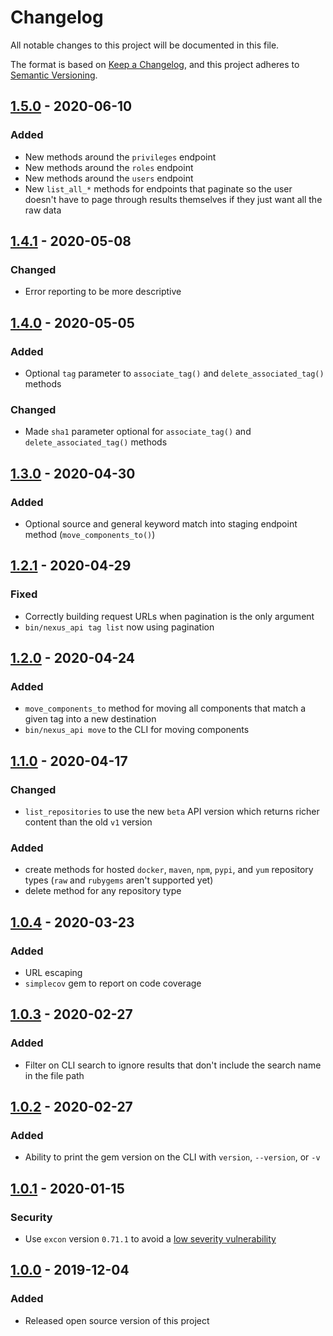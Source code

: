 # Changelog
All notable changes to this project will be documented in this file.

The format is based on [Keep a Changelog](https://keepachangelog.com/en/1.0.0/),
and this project adheres to [Semantic Versioning](https://semver.org/spec/v2.0.0.html).


## [1.5.0](https://github.com/Cisco-AMP/nexus_api/compare/v1.4.1...v1.5.0) - 2020-06-10
### Added
- New methods around the `privileges` endpoint
- New methods around the `roles` endpoint
- New methods around the `users` endpoint
- New `list_all_*` methods for endpoints that paginate so the user doesn't have to page through results themselves if they just want all the raw data


## [1.4.1](https://github.com/Cisco-AMP/nexus_api/compare/v1.4.0...v1.4.1) - 2020-05-08
### Changed
- Error reporting to be more descriptive


## [1.4.0](https://github.com/Cisco-AMP/nexus_api/compare/v1.3.0...v1.4.0) - 2020-05-05
### Added
- Optional `tag` parameter to `associate_tag()` and `delete_associated_tag()` methods

### Changed 
- Made `sha1` parameter optional for `associate_tag()` and `delete_associated_tag()` methods


## [1.3.0](https://github.com/Cisco-AMP/nexus_api/compare/v1.2.1...v1.3.0) - 2020-04-30
### Added
- Optional source and general keyword match into staging endpoint method (`move_components_to()`)


## [1.2.1](https://github.com/Cisco-AMP/nexus_api/compare/v1.2.0...v1.2.1) - 2020-04-29
### Fixed
- Correctly building request URLs when pagination is the only argument
- `bin/nexus_api tag list` now using pagination


## [1.2.0](https://github.com/Cisco-AMP/nexus_api/compare/v1.1.0...v1.2.0) - 2020-04-24
### Added
- `move_components_to` method for moving all components that match a given tag into a new destination
- `bin/nexus_api move` to the CLI for moving components


## [1.1.0](https://github.com/Cisco-AMP/nexus_api/compare/v1.0.4...v1.1.0) - 2020-04-17
### Changed
- `list_repositories` to use the new `beta` API version which returns richer content than the old `v1` version

### Added
- create methods for hosted `docker`, `maven`, `npm`, `pypi`, and `yum` repository types (`raw` and `rubygems` aren't supported yet)
- delete method for any repository type


## [1.0.4](https://github.com/Cisco-AMP/nexus_api/compare/v1.0.3...v1.0.4) - 2020-03-23
### Added
- URL escaping
- `simplecov` gem to report on code coverage


## [1.0.3](https://github.com/Cisco-AMP/nexus_api/compare/v1.0.2...v1.0.3) - 2020-02-27
### Added
- Filter on CLI search to ignore results that don't include the search name in the file path


## [1.0.2](https://github.com/Cisco-AMP/nexus_api/compare/v1.0.1...v1.0.2) - 2020-02-27
### Added
- Ability to print the gem version on the CLI with `version`, `--version`, or `-v`


## [1.0.1](https://github.com/Cisco-AMP/nexus_api/compare/v1.0.0...v1.0.1) - 2020-01-15
### Security
- Use `excon` version `0.71.1` to avoid a [low severity vulnerability](https://github.com/excon/excon/security/advisories/GHSA-q58g-455p-8vw9)


## [1.0.0](https://github.com/Cisco-AMP/nexus_api/compare/master...v1.0.0) - 2019-12-04
### Added
- Released open source version of this project
